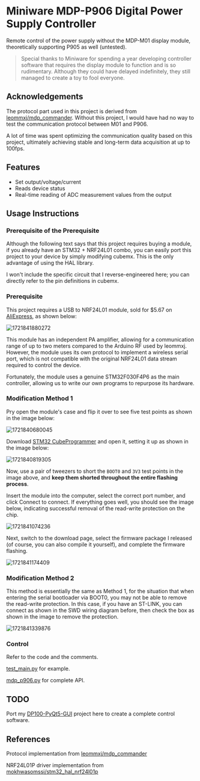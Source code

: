 # Miniware MDP-P906 Digital Power Supply Controller

Remote control of the power supply without the MDP-M01 display module, theoretically supporting P905 as well (untested).

> Special thanks to Miniware for spending a year developing controller software that requires the display module to function and is so rudimentary. Although they could have delayed indefinitely, they still managed to create a toy to fool everyone.

## Acknowledgements

The protocol part used in this project is derived from  [leommxj/mdp_commander](https://github.com/leommxj/mdp_commander). Without this project, I would have had no way to test the communication protocol between M01 and P906.

A lot of time was spent optimizing the communication quality based on this project, ultimately achieving stable and long-term data acquisition at up to 100fps.

## Features

- Set output/voltage/current
- Reads device status
- Real-time reading of ADC measurement values from the output

## Usage Instructions

### Prerequisite of the Prerequisite

Although the following text says that this project requires buying a module, if you already have an STM32 + NRF24L01 combo, you can easily port this project to your device by simply modifying cubemx. This is the only advantage of using the HAL library.

I won't include the specific circuit that I reverse-engineered here; you can directly refer to the pin definitions in cubemx.

### Prerequisite

This project requires a USB to NRF24L01 module, sold for $5.67 on [AliExpress](https://www.aliexpress.com/item/1005006003453078.html?spm=a2g0o.productlist.main.7.3828oWBqoWBqd6&algo_pvid=27999fdf-f812-4149-b2a8-251e95c1cc29), as shown below:

![1721841880272](image/readme_EN/1721841880272.png)

This module has an independent PA amplifier, allowing for a communication range of up to two meters compared to the Arduino RF used by leommxj. However, the module uses its own protocol to implement a wireless serial port, which is not compatible with the original NRF24L01 data stream required to control the device.

Fortunately, the module uses a genuine STM32F030F4P6 as the main controller, allowing us to write our own programs to repurpose its hardware.

### Modification Method 1

Pry open the module's case and flip it over to see five test points as shown in the image below:

![1721840680045](image/readme/1721840680045.png)

Download [STM32 CubeProgrammer](https://www.st.com/en/development-tools/stm32cubeprog.html) and open it, setting it up as shown in the image below:

![1721840819305](image/readme/1721840819305.png)

Now, use a pair of tweezers to short the `BOOT0` and `3V3` test points in the image above, and **keep them shorted throughout the entire flashing process**.

Insert the module into the computer, select the correct port number, and click Connect to connect. If everything goes well, you should see the image below, indicating successful removal of the read-write protection on the chip.

![1721841074236](image/readme/1721841074236.png)

Next, switch to the download page, select the firmware package I released (of course, you can also compile it yourself), and complete the firmware flashing.

![1721841174409](image/readme/1721841174409.png)

### Modification Method 2

This method is essentially the same as Method 1, for the situation that when entering the serial bootloader via BOOT0, you may not be able to remove the read-write protection. In this case, if you have an ST-LINK, you can connect as shown in the SWD wiring diagram before, then check the box as shown in the image to remove the protection.

![1721841339876](image/readme/1721841339876.png)

### Control

Refer to the code and the comments.

[test_main.py](./test_main.py) for example.

[mdp_p906.py](.mdp_controller/mdp_p906.py) for complete API.

## TODO

Port my [DP100-PyQt5-GUI](https://github.com/ElluIFX/DP100-PyQt5-GUI) project here to create a complete control software.

## References

Protocol implementation from [leommxj/mdp_commander](https://github.com/leommxj/mdp_commander)

NRF24L01P driver implementation from [mokhwasomssi/stm32_hal_nrf24l01p](https://github.com/mokhwasomssi/stm32_hal_nrf24l01p)
